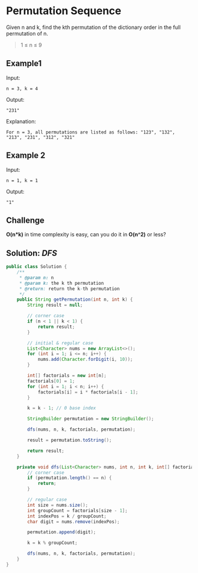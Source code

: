 # Permutation Sequence
Given n and k, find the kth permutation of the dictionary order in the full permutation of n.

>1 ≤ n ≤ 9

## Example1
Input:
```
n = 3, k = 4

```
Output:
```
"231"

```
Explanation:
```
For n = 3, all permutations are listed as follows: "123", "132", "213", "231", "312", "321"
```
## Example 2
Input:
```
n = 1, k = 1

```
Output:
```
"1"

```

## Challenge
**O(n*k)** in time complexity is easy, can you do it in **O(n^2)** or less?

## Solution: *DFS*

```java
public class Solution {
    /**
     * @param n: n
     * @param k: the k th permutation
     * @return: return the k-th permutation
     */
    public String getPermutation(int n, int k) {
        String result = null;

        // corner case
        if (n < 1 || k < 1) {
            return result;
        }

        // initial & regular case
        List<Character> nums = new ArrayList<>();
        for (int i = 1; i <= n; i++) {
            nums.add(Character.forDigit(i, 10));
        }

        int[] factorials = new int[n];
        factorials[0] = 1;
        for (int i = 1; i < n; i++) {
            factorials[i] = i * factorials[i - 1];
        }

        k = k - 1; // 0 base index

        StringBuilder permutation = new StringBuilder();

        dfs(nums, n, k, factorials, permutation);

        result = permutation.toString();

        return result;
    }

    private void dfs(List<Character> nums, int n, int k, int[] factorials, StringBuilder permutation) {
        // corner case
        if (permutation.length() == n) {
            return;
        }

        // regular case
        int size = nums.size();
        int groupCount = factorials[size - 1];
        int indexPos = k / groupCount;
        char digit = nums.remove(indexPos);

        permutation.append(digit);

        k = k % groupCount;

        dfs(nums, n, k, factorials, permutation);
    }
}
```
